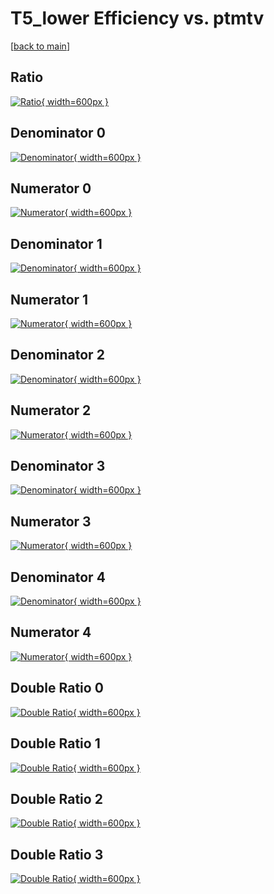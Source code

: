 # T5_lower Efficiency vs. ptmtv

[[back to main](./)]



## Ratio

[![Ratio](../mtv/var/T5_lower_base_211_1_eff_ptmtv.png){ width=600px }](../mtv/var/T5_lower_base_211_1_eff_ptmtv.pdf)

## Denominator 0

[![Denominator](../mtv/den/T5_lower_base_211_1_eff_ptmtv_den0.png){ width=600px }](../mtv/den/T5_lower_base_211_1_eff_ptmtv_den0.pdf)

## Numerator 0

[![Numerator](../mtv/num/T5_lower_base_211_1_eff_ptmtv_num0.png){ width=600px }](../mtv/num/T5_lower_base_211_1_eff_ptmtv_num0.pdf)

## Denominator 1

[![Denominator](../mtv/den/T5_lower_base_211_1_eff_ptmtv_den1.png){ width=600px }](../mtv/den/T5_lower_base_211_1_eff_ptmtv_den1.pdf)

## Numerator 1

[![Numerator](../mtv/num/T5_lower_base_211_1_eff_ptmtv_num1.png){ width=600px }](../mtv/num/T5_lower_base_211_1_eff_ptmtv_num1.pdf)

## Denominator 2

[![Denominator](../mtv/den/T5_lower_base_211_1_eff_ptmtv_den2.png){ width=600px }](../mtv/den/T5_lower_base_211_1_eff_ptmtv_den2.pdf)

## Numerator 2

[![Numerator](../mtv/num/T5_lower_base_211_1_eff_ptmtv_num2.png){ width=600px }](../mtv/num/T5_lower_base_211_1_eff_ptmtv_num2.pdf)

## Denominator 3

[![Denominator](../mtv/den/T5_lower_base_211_1_eff_ptmtv_den3.png){ width=600px }](../mtv/den/T5_lower_base_211_1_eff_ptmtv_den3.pdf)

## Numerator 3

[![Numerator](../mtv/num/T5_lower_base_211_1_eff_ptmtv_num3.png){ width=600px }](../mtv/num/T5_lower_base_211_1_eff_ptmtv_num3.pdf)

## Denominator 4

[![Denominator](../mtv/den/T5_lower_base_211_1_eff_ptmtv_den4.png){ width=600px }](../mtv/den/T5_lower_base_211_1_eff_ptmtv_den4.pdf)

## Numerator 4

[![Numerator](../mtv/num/T5_lower_base_211_1_eff_ptmtv_num4.png){ width=600px }](../mtv/num/T5_lower_base_211_1_eff_ptmtv_num4.pdf)

## Double Ratio 0

[![Double Ratio](../mtv/ratio/T5_lower_base_211_1_eff_ptmtv_ratio0.png){ width=600px }](../mtv/ratio/T5_lower_base_211_1_eff_ptmtv_ratio0.pdf)

## Double Ratio 1

[![Double Ratio](../mtv/ratio/T5_lower_base_211_1_eff_ptmtv_ratio1.png){ width=600px }](../mtv/ratio/T5_lower_base_211_1_eff_ptmtv_ratio1.pdf)

## Double Ratio 2

[![Double Ratio](../mtv/ratio/T5_lower_base_211_1_eff_ptmtv_ratio2.png){ width=600px }](../mtv/ratio/T5_lower_base_211_1_eff_ptmtv_ratio2.pdf)

## Double Ratio 3

[![Double Ratio](../mtv/ratio/T5_lower_base_211_1_eff_ptmtv_ratio3.png){ width=600px }](../mtv/ratio/T5_lower_base_211_1_eff_ptmtv_ratio3.pdf)

